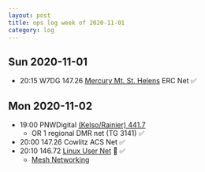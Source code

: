 ```yaml
---
layout: post
title: ops log week of 2020-11-01
category: log
---
```


## Sun 2020-11-01

* 20:15 W7DG 147.26 [Mercury Mt. St. Helens](http://www.w7msh.org/about-mmsherc-net) ERC Net ✅

## Mon 2020-11-02

* 19:00 PNWDigital [(Kelso/Rainier) 441.7](https://www.repeaterbook.com/repeaters/details.php?ID=505&state_id=41)
  * OR 1 regional DMR net (TG 3141) ✅
* 20:00 147.26 Cowlitz ACS Net ✅
* 20:10 146.72 [Linux User Net](https://kc7nyr.com/linux/) 🐧 ✅
  * [Mesh Networking](https://willamettevalleymesh.net/meshmap/)
